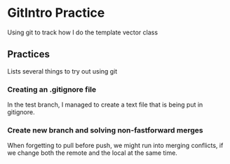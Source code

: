 # GitIntro Practice
Using git to track how I do the template vector class
## Practices
Lists several things to try out using git
### Creating an .gitignore file
In the test branch, I managed to create a text file that is being put in gitignore.
### Create new branch and solving non-fastforward merges
When forgetting to pull before push, we might run into merging conflicts, if we change both the remote and the local at the same time.
